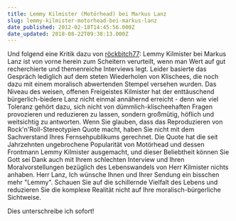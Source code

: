```yaml
---
title: Lemmy Kilmister (Motörhead) bei Markus Lanz
slug: lemmy-kilmister-motorhead-bei-markus-lanz
date_published: 2012-02-18T14:45:56.000Z
date_updated: 2018-08-22T09:38:13.000Z
---
```


Und folgend eine Kritik dazu von [röckbitch77](http://markuslanz.zdf.de/ZDFforum/ZDFde/inhalt/11/0,1872,7953963,00/msg3074648.php): Lemmy Kilmister bei Markus Lanz ist von vorne herein zum Scheitern verurteilt, wenn man Wert auf gut recherchierte und themenreiche Interviews legt. Leider basierte das Gespräch lediglich auf dem steten Wiederholen von Klischees, die noch dazu mit einem moralisch abwertenden Stempel versehen wurden. Das Niveau des weisen, offenen Freigeistes Kilmister hat der enttäuschend bürgerlich-biedere Lanz nicht einmal annähernd erreicht - denn wie viel Toleranz gehört dazu, sich nicht von dümmlich-klischeehaften Fragen provozieren und reduzieren zu lassen, sondern großmütig, höflich und weitsichtig zu antworten. Wenn Sie glauben, dass das Reproduzieren von Rock'n'Roll-Stereotypien Quote macht, haben Sie nicht mit dem Sachverstand Ihres Fernsehpublikums gerechnet. Die Quote hat die seit Jahrzehnten ungebrochene Popularität von Motörhead und dessen Frontmann Lemmy Kilmister ausgemacht, und dieser Beliebtheit können Sie Gott sei Dank auch mit Ihrem schlechten Interview und Ihren Moralvorstellungen bezüglich des Lebenswandels von Herr Kilmister nichts anhaben. Herr Lanz, Ich wünsche Ihnen und Ihrer Sendung ein bisschen mehr "Lemmy". Schauen Sie auf die schillernde Vielfalt des Lebens und reduzieren Sie die komplexe Realität nicht auf Ihre moralisch-bürgerliche Sichtweise.

Dies unterschreibe ich sofort!
